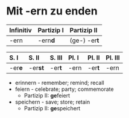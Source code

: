 # Mit -ern zu enden

| Infinitiv | Partizip I | Partizip II |
| :--- | :--- | :--- |
| -ern | -ern**d** | \(ge-\) -er**t** |

| S. I | S. II | S. III | Pl. I | Pl. II | Pl. III |
| :--- | :--- | :--- | :--- | :--- | :--- |
| -er**e** | -er**st** | -er**t** | -ern | -er**t** | -ern |

* erinnern - remember; remind; recall
* feiern - celebrate; party; commemorate
  * Partizip II: **ge**feiert
* speichern - save; store; retain
  * Partizip II: **ge**speichert

